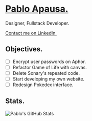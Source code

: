 # [Pablo Apausa.](https://apausa.dev)
Designer, Fullstack Developer.

[Contact me on LinkedIn.](https://www.linkedin.com/in/apausa/)

## Objectives.

- [ ] Encrypt user passwords on Aphor.
- [ ] Refactor Game of Life with canvas.
- [ ] Delete Sonary's repeated code. 
- [ ] Start developing my own website.
- [ ] Redesign Pokedex interface.

## Stats.

<img align="center" src="https://github-readme-stats.vercel.app/api?username=apausa&show_icons=true&count_private=true&theme=dark" alt="Pablo's GitHub Stats" />
